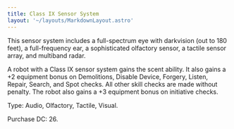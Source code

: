 ```yaml
---
title: Class IX Sensor System
layout: '~/layouts/MarkdownLayout.astro'
---
```

This sensor system includes a full-spectrum eye with darkvision (out to 180
feet), a full-frequency ear, a sophisticated olfactory sensor, a tactile
sensor array, and multiband radar.

A robot with a Class IX sensor system gains the scent ability. It also gains a
+2 equipment bonus on Demolitions, Disable Device, Forgery, Listen, Repair,
Search, and Spot checks. All other skill checks are made without penalty. The
robot also gains a +3 equipment bonus on initiative checks.

Type: Audio, Olfactory, Tactile, Visual.

Purchase DC: 26.

